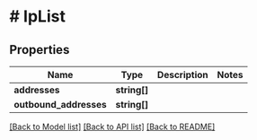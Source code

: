 # # IpList

## Properties

Name | Type | Description | Notes
------------ | ------------- | ------------- | -------------
**addresses** | **string[]** |  |
**outbound_addresses** | **string[]** |  |

[[Back to Model list]](../../README.md#models) [[Back to API list]](../../README.md#endpoints) [[Back to README]](../../README.md)
